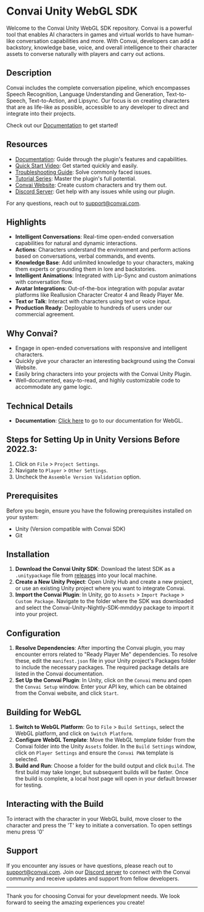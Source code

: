 # Convai Unity WebGL SDK

Welcome to the Convai Unity WebGL SDK repository. Convai is a powerful tool that enables AI characters in games and virtual worlds to have human-like conversation capabilities and more. With Convai, developers can add a backstory, knowledge base, voice, and overall intelligence to their character assets to converse naturally with players and carry out actions.

## Description

Convai includes the complete conversation pipeline, which encompasses Speech Recognition, Language Understanding and Generation, Text-to-Speech, Text-to-Action, and Lipsync. Our focus is on creating characters that are as life-like as possible, accessible to any developer to direct and integrate into their projects.

Check out our [Documentation](https://docs.convai.com/api-docs/plugins-and-integrations/unity-plugin) to get started!

## Resources

- [Documentation](https://docs.convai.com/api-docs/plugins-and-integrations/unity-plugin): Guide through the plugin's features and capabilities.
- [Quick Start Video](https://youtu.be/Vhr7IvfITgU): Get started quickly and easily.
- [Troubleshooting Guide](https://docs.convai.com/api-docs/plugins-and-integrations/unity-plugin/troubleshooting-guide): Solve commonly faced issues.
- [Tutorial Series](https://www.youtube.com/playlist?list=PLn_7tCx0ChipYHtbe8yzdV5kMbozN2EeB): Master the plugin's full potential.
- [Convai Website](https://convai.com/): Create custom characters and try them out.
- [Discord Server](https://discord.gg/5mRtu2WhEm): Get help with any issues while using our plugin.

For any questions, reach out to support@convai.com.

## Highlights

- **Intelligent Conversations**: Real-time open-ended conversation capabilities for natural and dynamic interactions.
- **Actions**: Characters understand the environment and perform actions based on conversations, verbal commands, and events.
- **Knowledge Base**: Add unlimited knowledge to your characters, making them experts or grounding them in lore and backstories.
- **Intelligent Animations**: Integrated with Lip-Sync and custom animations with conversation flow.
- **Avatar Integrations**: Out-of-the-box integration with popular avatar platforms like Reallusion Character Creator 4 and Ready Player Me.
- **Text or Talk**: Interact with characters using text or voice input.
- **Production Ready**: Deployable to hundreds of users under our commercial agreement.

## Why Convai?

- Engage in open-ended conversations with responsive and intelligent characters.
- Quickly give your character an interesting background using the Convai Website.
- Easily bring characters into your projects with the Convai Unity Plugin.
- Well-documented, easy-to-read, and highly customizable code to accommodate any game logic.

## Technical Details

- **Documentation**: [Click here](https://docs.convai.com/api-docs/plugins-and-integrations/unity-plugin/building-for-webgl) to go to our documentation for WebGL.

## Steps for Setting Up in Unity Versions Before 2022.3:

1. Click on `File` > `Project Settings`.
2. Navigate to `Player` > `Other Settings`.
3. Uncheck the `Assemble Version Validation` option.

## Prerequisites

Before you begin, ensure you have the following prerequisites installed on your system:

- Unity (Version compatible with Convai SDK)
- Git

## Installation

1. **Download the Convai Unity SDK**: Download the latest SDK as a `.unitypackage` file from [releases](https://github.com/Conv-AI/Convai-Unity-WebGL-SDK/releases)  into your local machine.
2. **Create a New Unity Project**: Open Unity Hub and create a new project, or use an existing Unity project where you want to integrate Convai.
3. **Import the Convai Plugin**: In Unity, go to `Assets` > `Import Package` > `Custom Package`. Navigate to the folder where the SDK was downloaded and select the Convai-Unity-Nightly-SDK-mmddyy package to import it into your project.

## Configuration

1. **Resolve Dependencies**: After importing the Convai plugin, you may encounter errors related to "Ready Player Me" dependencies. To resolve these, edit the `manifest.json` file in your Unity project's Packages folder to include the necessary packages. The required package details are listed in the Convai documentation.
2. **Set Up the Convai Plugin**: In Unity, click on the `Convai` menu and open the `Convai Setup` window. Enter your API key, which can be obtained from the Convai website, and click `Start`.

## Building for WebGL

1. **Switch to WebGL Platform**: Go to `File` > `Build Settings`, select the WebGL platform, and click on `Switch Platform`.
2. **Configure WebGL Template**: Move the WebGL template folder from the Convai folder into the Unity `Assets` folder. In the `Build Settings` window, click on `Player Settings` and ensure the `Convai PWA` template is selected.
3. **Build and Run**: Choose a folder for the build output and click `Build`. The first build may take longer, but subsequent builds will be faster. Once the build is complete, a local host page will open in your default browser for testing.

## Interacting with the Build
To interact with the character in your WebGL build, move closer to the character and press the 'T' key to initiate a conversation.
To open settings menu press '0'

## Support
If you encounter any issues or have questions, please reach out to support@convai.com. Join our [Discord server](https://discord.gg/5mRtu2WhEm) to connect with the Convai community and receive updates and support from fellow developers.

---

Thank you for choosing Convai for your development needs. We look forward to seeing the amazing experiences you create!
